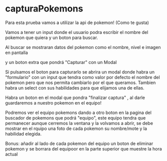 # capturaPokemons

Para esta prueba vamos a utilizar la api de pokemon! (Como te gusta) 

Vamos a tener un input donde el usuario podra escribir el nombre del pokemon que quiera y un boton para buscar. 

Al buscar se mostraran datos del pokemon como el nombre, nivel e imagen en pantalla 

y un boton extra que pondrá "Capturar" con un Modal

Si pulsamos el boton para capturarlo se abrira un modal donde habra un "formulario" con un input que tendra como valor por defecto el nombre del pokemon pero que nos permita cambiarlo por el que queramos. Tambien habra un select con sus habilidades para que elijamos una de ellas. 

Habra un boton en el modal que pondra "finalizar captura" , al darle guardaremos a nuestro  pokemon en el equipo! 

Podremos ver el equipo pokemons dando a otro boton en la pagina del buscador de pokemons que podrá "equipo", este equipo tendra que permanecer aunque cerremos la ventana y la volvamos a abrir, se debe mostrar en el rquipo una foto de cada pokemon su nombre/mote y la habilidad elegida. 


Bonus: añadir al lado de cada pokemon del equipo un boton de eliminar pokemon y se borrara del equipoor en la parte superior que muestre la hora actual